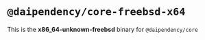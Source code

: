 # `@daipendency/core-freebsd-x64`

This is the **x86_64-unknown-freebsd** binary for `@daipendency/core`
